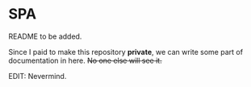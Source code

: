 SPA
===
README to be added.

Since I paid to make this repository __private__, we can write some part of documentation in here. ~~No one else will see it.~~ 

EDIT: Nevermind.
